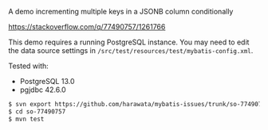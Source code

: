 A demo incrementing multiple keys in a JSONB column conditionally

https://stackoverflow.com/q/77490757/1261766

This demo requires a running PostgreSQL instance. You may need to edit the data source settings in `/src/test/resources/test/mybatis-config.xml`.


Tested with:
- PostgreSQL 13.0
- pgjdbc 42.6.0


```sh
$ svn export https://github.com/harawata/mybatis-issues/trunk/so-77490757
$ cd so-77490757
$ mvn test
```
